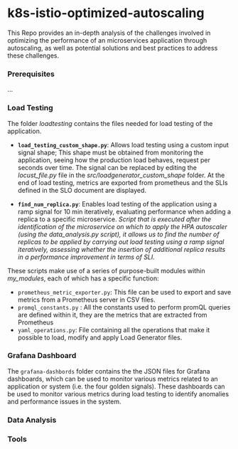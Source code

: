 # k8s-istio-optimized-autoscaling

This Repo provides an in-depth analysis of the challenges involved in optimizing the performance of an microservices application through autoscaling, as well as potential solutions and best practices to address these challenges.

### Prerequisites
...
### Load Testing
The folder *loadtesting* contains the files needed for load testing of the application.

 - **`load_testing_custom_shape.py`**:  Allows load testing using a custom input signal shape;
	  This shape must be obtained from monitoring the application, seeing how the production load behaves, request per seconds over time. The signal can be replaced by editing the *locust_file.py* file in the *src/loadgenerator_custom_shape* folder.   At the end of load testing, metrics are exported from prometheus and the SLIs defined in the SLO document are displayed.
 
 - **`find_num_replica.py`**: Enables load testing of the application using a ramp signal for 10 min iteratively, evaluating performance when adding a replica to a specific microservice.
 *Script that is executed after the identification of the microservice on which to apply the HPA autoscaler (using the data_analysis.py script), it allows us to find the number of replicas to be applied by carrying out load testing using a ramp signal iteratively, assessing whether the insertion of additional replica results in a performance improvement in terms of SLI.*
 

These scripts make use of a series of purpose-built modules within *my_modules*, each of which has a specific function:
 - `prometheus_metric_exporter.py`: This file can be used to export and save metrics from a Prometheus server in CSV files.
 - `promql_constants.py` : All the constants used to perform promQL queries are defined within it, they are the metrics that are extracted from Prometheus
 - `yaml_operations.py`:  File containing all the operations that make it possible to load, modify  and apply Load Generator files.

### Grafana Dashboard

 The `grafana-dashbords` folder contains the the JSON files for Grafana dashboards, which can be used to monitor various metrics related to an application or system (i.e. the four golden signals).
These dashboards can be used to monitor various metrics during load testing to identify anomalies and performance issues in the system.
 
### Data Analysis

### Tools
